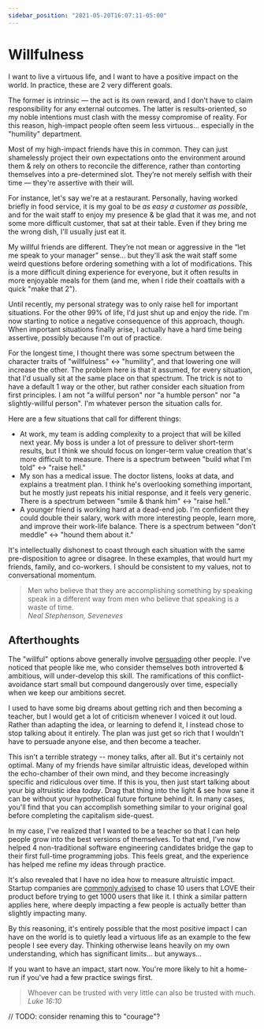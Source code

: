 ```yaml
---
sidebar_position: "2021-05-20T16:07:11-05:00"
---
```


# Willfulness

I want to live a virtuous life, and I want to have a positive impact on the world. In practice, these are 2 very different goals.

The former is intrinsic — the act is its own reward, and I don’t have to claim responsibility for any external outcomes. The latter is results-oriented, so my noble intentions must clash with the messy compromise of reality. For this reason, high-impact people often seem less virtuous... especially in the "humility" department.

Most of my high-impact friends have this in common. They can just shamelessly project their own expectations onto the environment around them & rely on others to reconcile the difference, rather than contorting themselves into a pre-determined slot. They’re not merely selfish with their time — they're assertive with their will.

For instance, let's say we're at a restaurant. Personally, having worked briefly in food service, it is my goal to be *as easy a customer as possible*, and for the wait staff to enjoy my presence & be glad that it was me, and not some more difficult customer, that sat at their table. Even if they bring me the wrong dish, I'll usually just eat it.

My willful friends are different. They’re not mean or aggressive in the “let me speak to your manager” sense... but they'll ask the wait staff some weird questions before ordering something with a lot of modifications. This is a more difficult dining experience for everyone, but it often results in more enjoyable meals for them (and me, when I ride their coattails with a quick "make that 2").

Until recently, my personal strategy was to only raise hell for important situations. For the other 99% of life, I'd just shut up and enjoy the ride. I'm now starting to notice a negative consequence of this approach, though. When important situations finally arise, I actually have a hard time being assertive, possibly because I'm out of practice.

For the longest time, I thought there was some spectrum between the character traits of "willfulness" <-> "humility", and that lowering one will increase the other. The problem here is that it assumed, for every situation, that I'd usually sit at the same place on that spectrum. The trick is not to have a default 1 way or the other, but rather consider each situation from first principles. I am not "a willful person" nor "a humble person" nor "a slightly-willful person". I'm whatever person the situation calls for.

Here are a few situations that call for different things:

- At work, my team is adding complexity to a project that will be killed next year. My boss is under a lot of pressure to deliver short-term results, but I think we should focus on longer-term value creation that's more difficult to measure. There is a spectrum between "build what I'm told" ↔ "raise hell."
- My son has a medical issue. The doctor listens, looks at data, and explains a treatment plan. I think he's overlooking something important, but he mostly just repeats his initial response, and it feels very generic. There is a spectrum between "smile & thank him" ↔ "raise hell."
- A younger friend is working hard at a dead-end job. I'm confident they could double their salary, work with more interesting people, learn more, and improve their work-life balance. There is a spectrum between "don’t meddle" ↔ "hound them about it."

It's intellectually dishonest to coast through each situation with the same pre-disposition to agree or disagree. In these examples, that would hurt my friends, family, and co-workers. I should be consistent to my values, not to conversational momentum.

> Men who believe that they are accomplishing something by speaking speak in a different way from men who believe that speaking is a waste of time. \
*Neal Stephenson, Seveneves*

## Afterthoughts

The "willful" options above generally involve [persuading](/essays/posts/persuasion) other people. I've noticed that people like me, who consider themselves both introverted & ambitious, will under-develop this skill. The ramifications of this conflict-avoidance start small but compound dangerously over time, especially when we keep our ambitions secret.

I used to have some big dreams about getting rich and then becoming a teacher, but I would get a lot of criticism whenever I voiced it out loud. Rather than adapting the idea, or learning to defend it, I instead chose to stop talking about it entirely. The plan was just get so rich that I wouldn't have to persuade anyone else, and then become a teacher.

This isn't a terrible strategy -- money talks, after all. But it's certainly not optimal. Many of my friends have similar altruistic ideas, developed within the echo-chamber of their own mind, and they become increasingly specific and ridiculous over time. If this is you, then just start talking about your big altruistic idea *today*. Drag that thing into the light & see how sane it can be without your hypothetical future fortune behind it. In many cases, you'll find that you can accomplish something similar to your original goal before completing the capitalism side-quest.

In my case, I've realized that I wanted to be a teacher so that I can help people grow into the best versions of themselves. To that end, I've now helped 4 non-traditional software engineering candidates bridge the gap to their first full-time programming jobs. This feels great, and the experience has helped me refine my ideas through practice.

It's also revealed that I have no idea how to measure altruistic impact. Startup companies are [commonly advised](https://www.ycombinator.com/library/4D-yc-s-essential-startup-advice) to chase 10 users that LOVE their product before trying to get 1000 users that like it. I think a similar pattern applies here, where deeply impacting a few people is actually better than slightly impacting many.

By this reasoning, it's entirely possible that the most positive impact I can have on the world is to quietly lead a virtuous life as an example to the few people I see every day. Thinking otherwise leans heavily on my own understanding, which has significant limits... but anyways...

If you want to have an impact, start now. You're more likely to hit a home-run if you've had a few practice swings first.

> Whoever can be trusted with very little can also be trusted with much. \
*Luke 16:10*

// TODO: consider renaming this to "courage"?
